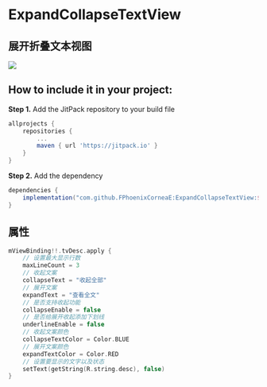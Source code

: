 # ExpandCollapseTextView
展开折叠文本视图
-----------------------------------------------------------

[![](https://jitpack.io/v/FPhoenixCorneaE/ExpandCollapseTextView.svg)](https://jitpack.io/#FPhoenixCorneaE/ExpandCollapseTextView)

How to include it in your project:
--------------
**Step 1.** Add the JitPack repository to your build file
```groovy
allprojects {
	repositories {
		...
		maven { url 'https://jitpack.io' }
	}
}
```

**Step 2.** Add the dependency
```groovy
dependencies {
	implementation("com.github.FPhoenixCorneaE:ExpandCollapseTextView:$latest")
}
```

属性
----------------------------------------------------------
```kotlin
mViewBinding!!.tvDesc.apply {
    // 设置最大显示行数
    maxLineCount = 3
    // 收起文案
    collapseText = "收起全部"
    // 展开文案
    expandText = "查看全文"
    // 是否支持收起功能
    collapseEnable = false
    // 是否给展开收起添加下划线
    underlineEnable = false
    // 收起文案颜色
    collapseTextColor = Color.BLUE
    // 展开文案颜色
    expandTextColor = Color.RED
    // 设置要显示的文字以及状态
    setText(getString(R.string.desc), false)
}
```
